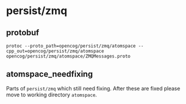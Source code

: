 # persist/zmq

## protobuf

    protoc --proto_path=opencog/persist/zmq/atomspace --cpp_out=opencog/persist/zmq/atomspace opencog/persist/zmq/atomspace/ZMQMessages.proto

## atomspace_needfixing

Parts of `persist/zmq` which still need fixing.
After these are fixed please move to working directory `atomspace`.
